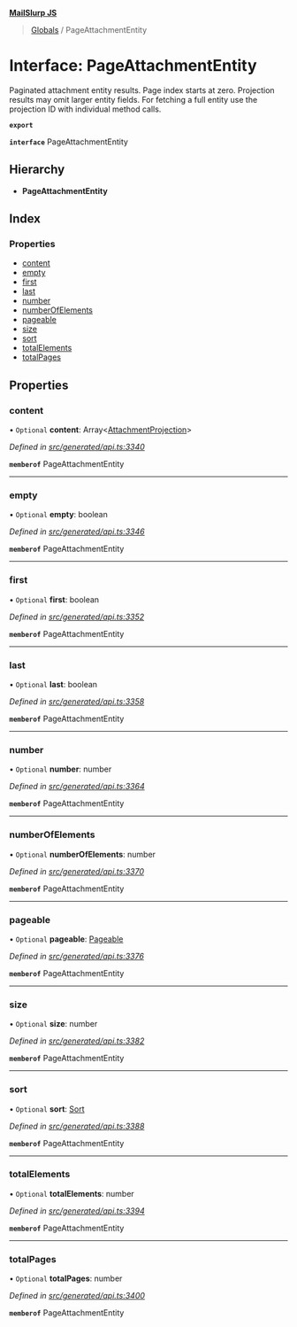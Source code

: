 **[MailSlurp JS](../README.md)**

> [Globals](../README.md) / PageAttachmentEntity

# Interface: PageAttachmentEntity

Paginated attachment entity results. Page index starts at zero. Projection results may omit larger entity fields. For fetching a full entity use the projection ID with individual method calls.

**`export`** 

**`interface`** PageAttachmentEntity

## Hierarchy

* **PageAttachmentEntity**

## Index

### Properties

* [content](pageattachmententity.md#content)
* [empty](pageattachmententity.md#empty)
* [first](pageattachmententity.md#first)
* [last](pageattachmententity.md#last)
* [number](pageattachmententity.md#number)
* [numberOfElements](pageattachmententity.md#numberofelements)
* [pageable](pageattachmententity.md#pageable)
* [size](pageattachmententity.md#size)
* [sort](pageattachmententity.md#sort)
* [totalElements](pageattachmententity.md#totalelements)
* [totalPages](pageattachmententity.md#totalpages)

## Properties

### content

• `Optional` **content**: Array\<[AttachmentProjection](attachmentprojection.md)>

*Defined in [src/generated/api.ts:3340](https://github.com/mailslurp/mailslurp-client/blob/37bf78e/src/generated/api.ts#L3340)*

**`memberof`** PageAttachmentEntity

___

### empty

• `Optional` **empty**: boolean

*Defined in [src/generated/api.ts:3346](https://github.com/mailslurp/mailslurp-client/blob/37bf78e/src/generated/api.ts#L3346)*

**`memberof`** PageAttachmentEntity

___

### first

• `Optional` **first**: boolean

*Defined in [src/generated/api.ts:3352](https://github.com/mailslurp/mailslurp-client/blob/37bf78e/src/generated/api.ts#L3352)*

**`memberof`** PageAttachmentEntity

___

### last

• `Optional` **last**: boolean

*Defined in [src/generated/api.ts:3358](https://github.com/mailslurp/mailslurp-client/blob/37bf78e/src/generated/api.ts#L3358)*

**`memberof`** PageAttachmentEntity

___

### number

• `Optional` **number**: number

*Defined in [src/generated/api.ts:3364](https://github.com/mailslurp/mailslurp-client/blob/37bf78e/src/generated/api.ts#L3364)*

**`memberof`** PageAttachmentEntity

___

### numberOfElements

• `Optional` **numberOfElements**: number

*Defined in [src/generated/api.ts:3370](https://github.com/mailslurp/mailslurp-client/blob/37bf78e/src/generated/api.ts#L3370)*

**`memberof`** PageAttachmentEntity

___

### pageable

• `Optional` **pageable**: [Pageable](pageable.md)

*Defined in [src/generated/api.ts:3376](https://github.com/mailslurp/mailslurp-client/blob/37bf78e/src/generated/api.ts#L3376)*

**`memberof`** PageAttachmentEntity

___

### size

• `Optional` **size**: number

*Defined in [src/generated/api.ts:3382](https://github.com/mailslurp/mailslurp-client/blob/37bf78e/src/generated/api.ts#L3382)*

**`memberof`** PageAttachmentEntity

___

### sort

• `Optional` **sort**: [Sort](sort.md)

*Defined in [src/generated/api.ts:3388](https://github.com/mailslurp/mailslurp-client/blob/37bf78e/src/generated/api.ts#L3388)*

**`memberof`** PageAttachmentEntity

___

### totalElements

• `Optional` **totalElements**: number

*Defined in [src/generated/api.ts:3394](https://github.com/mailslurp/mailslurp-client/blob/37bf78e/src/generated/api.ts#L3394)*

**`memberof`** PageAttachmentEntity

___

### totalPages

• `Optional` **totalPages**: number

*Defined in [src/generated/api.ts:3400](https://github.com/mailslurp/mailslurp-client/blob/37bf78e/src/generated/api.ts#L3400)*

**`memberof`** PageAttachmentEntity
